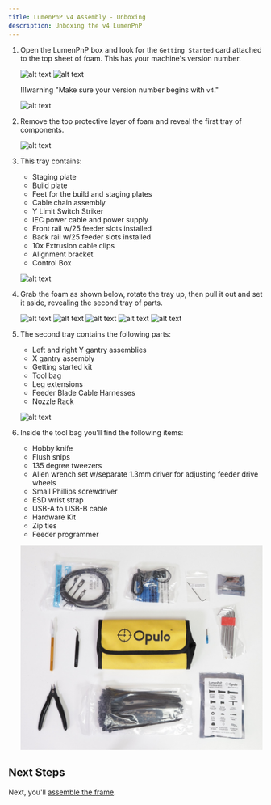 ```yaml
---
title: LumenPnP v4 Assembly - Unboxing
description: Unboxing the v4 LumenPnP
---
```


1. Open the LumenPnP box and look for the `Getting Started` card attached to the top sheet of foam. This has your machine's version number.

    ![alt text](img/IMG_2702.JPG)
    ![alt text](img/IMG_2710.JPG)

    !!!warning "Make sure your version number begins with `v4`."

    ![alt text](img/IMG_2713.JPG)

2. Remove the top protective layer of foam and reveal the first tray of components.

    ![alt text](img/IMG_2714.JPG)

3. This tray contains:
    * Staging plate
    * Build plate
    * Feet for the build and staging plates
    * Cable chain assembly
    * Y Limit Switch Striker
    * IEC power cable and power supply
    * Front rail w/25 feeder slots installed
    * Back rail w/25 feeder slots installed
    * 10x Extrusion cable clips
    * Alignment bracket
    * Control Box

     ![alt text](img/IMG_2731.JPG)

4. Grab the foam as shown below, rotate the tray up, then pull it out and set it aside, revealing the second tray of parts.

    ![alt text](img/IMG_2718.JPG)
    ![alt text](img/IMG_2719.JPG)
    ![alt text](img/IMG_2722.JPG)
    ![alt text](img/IMG_2723.JPG)
    ![alt text](img/IMG_2715.JPG)

5. The second tray contains the following parts:
    * Left and right Y gantry assemblies
    * X gantry assembly
    * Getting started kit
    * Tool bag
    * Leg extensions
    * Feeder Blade Cable Harnesses
    * Nozzle Rack

    ![alt text](img/IMG_2732.JPG)

6. Inside the tool bag you'll find the following items:
    * Hobby knife
    * Flush snips
    * 135 degree tweezers
    * Allen wrench set w/separate 1.3mm driver for adjusting feeder drive wheels
    * Small Phillips screwdriver
    * ESD wrist strap
    * USB-A to USB-B cable
    * Hardware Kit
    * Zip ties
    * Feeder programmer
  
    ![alt text](img/IMG_2734.JPG)

## Next Steps

Next, you'll [assemble the frame](../frame/index.md).
